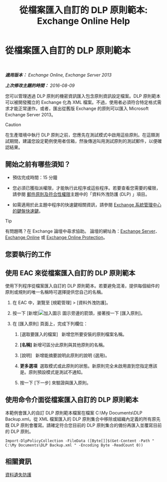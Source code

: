 ﻿---
title: '從檔案匯入自訂的 DLP 原則範本: Exchange Online Help'
TOCTitle: 從檔案匯入自訂的 DLP 原則範本
ms:assetid: 83f49dbd-f9b1-498e-b548-1529c5e1ccdb
ms:mtpsurl: https://technet.microsoft.com/zh-tw/library/JJ150531(v=EXCHG.150)
ms:contentKeyID: 50472341
ms.date: 05/23/2018
mtps_version: v=EXCHG.150
ms.translationtype: MT
---

# 從檔案匯入自訂的 DLP 原則範本

 

_**適用版本：** Exchange Online, Exchange Server 2013_

_**上次修改主題的時間：** 2016-08-09_

您可以管理透過 DLP 原則的機密資訊匯入包含原則資訊設定檔案。DLP 原則範本可以被開發獨立的 Exchange 化為 XML 檔案。不過，使用者必須符合特定格式需求才能正常運作。或者，匯出從舊版 Exchange 的原則可以匯入 Microsoft Exchange Server 2013。


> [!CAUTION]  
> 在生產環境中執行 DLP 原則之前，您應先在測試模式中啟用這些原則。在這類測試期間，建議您設定範例使用者信箱，然後傳送叫用測試原則的測試郵件，以便確認結果。




## 開始之前有哪些須知？

  - 預估完成時間：15 分鐘

  - 您必須已獲指派權限，才能執行此程序或這些程序。若要查看您需要的權限，請參閱 [郵件原則及符合性權限](messaging-policy-and-compliance-permissions-exchange-2013-help.md)主題中的「資料外洩防護 (DLP) 」項目。

  - 如需適用於此主題中程序的快速鍵相關資訊，請參閱 [Exchange 系統管理中心的鍵盤快速鍵](keyboard-shortcuts-in-the-exchange-admin-center-exchange-online-protection-help.md)。


> [!TIP]  
> 有問題嗎？在 Exchange 論壇中尋求協助。 論壇的網址為：<a href="https://go.microsoft.com/fwlink/p/?linkid=60612">Exchange Server</a>、 <a href="https://go.microsoft.com/fwlink/p/?linkid=267542">Exchange Online</a> 或 <a href="https://go.microsoft.com/fwlink/p/?linkid=285351">Exchange Online Protection</a>。




## 您要執行的工作

## 使用 EAC 來從檔案匯入自訂的 DLP 原則範本

使用下列程序從檔案匯入自訂的 DLP 原則範本。若要避免混淆，提供每個組件的原則或規則的唯一名稱時可選擇提供您自己的名稱。

1.  在 EAC 中，瀏覽至 \[規範管理\] \> \[資料外洩防護\]。

2.  按一下 \[新增\]![加入圖示](images/JJ218640.c1e75329-d6d7-4073-a27d-498590bbb558(EXCHG.150).gif "加入圖示") 圖示旁邊的箭頭，接著按一下 \[匯入原則\]。

3.  在 \[匯入原則\] 頁面上，完成下列欄位：
    
    1.  \[選取要匯入的檔案\]   新增您所要安裝的原則檔案名稱。
    
    2.  **\[名稱\]** 新增可區分此原則與其他原則的名稱。
    
    3.  \[說明\]   新增能摘要說明此原則的說明 (選用)。
    
    4.  **更多選項**  選取模式或此原則的狀態。新原則完全未啟用直到您指定應該是。原則預設模式是測試不通知。
    
    5.  按一下 \[下一步\] 來驗證與匯入原則。

## 使用命令介面從檔案匯入自訂的 DLP 原則範本

本範例會匯入的自訂 DLP 原則範本檔案在檔案 C:\\My Documents\\DLP Backup.xml。從 XML 檔案匯入的 DLP 原則集合中移除或組織內定義的所有原先既 DLP 原則會覆寫。請確定符合您目前的 DLP 原則集合的備份再匯入並覆寫目前的 DLP 原則。

    Import-DlpPolicyCollection -FileData ([Byte[]]$(Get-Content -Path " C:\My Documents\DLP Backup.xml " -Encoding Byte -ReadCount 0))

## 相關資訊

[資料遺失防護](https://docs.microsoft.com/zh-tw/exchange/security-and-compliance/data-loss-prevention/data-loss-prevention)

